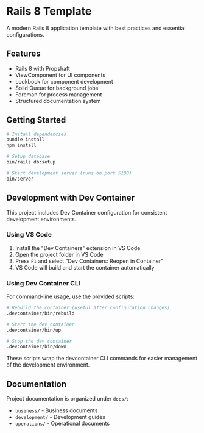 # Rails 8 Template

A modern Rails 8 application template with best practices and essential configurations.

## Features

- Rails 8 with Propshaft
- ViewComponent for UI components
- Lookbook for component development
- Solid Queue for background jobs
- Foreman for process management
- Structured documentation system

## Getting Started

```bash
# Install dependencies
bundle install
npm install

# Setup database
bin/rails db:setup

# Start development server (runs on port 5100)
bin/server
```

## Development with Dev Container

This project includes Dev Container configuration for consistent development environments.

### Using VS Code

1. Install the "Dev Containers" extension in VS Code
2. Open the project folder in VS Code
3. Press `F1` and select "Dev Containers: Reopen in Container"
4. VS Code will build and start the container automatically

### Using Dev Container CLI

For command-line usage, use the provided scripts:

```bash
# Rebuild the container (useful after configuration changes)
.devcontainer/bin/rebuild

# Start the dev container
.devcontainer/bin/up

# Stop the dev container
.devcontainer/bin/down
```

These scripts wrap the devcontainer CLI commands for easier management of the development environment.

## Documentation

Project documentation is organized under `docs/`:
- `business/` - Business documents
- `development/` - Development guides
- `operations/` - Operational documents